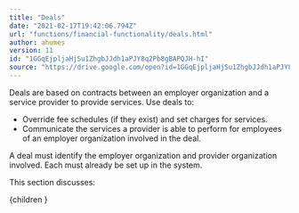 ```yaml
---
title: "Deals"
date: "2021-02-17T19:42:06.794Z"
url: "functions/financial-functionality/deals.html"
author: ahumes
version: 11
id: "1GGqEjpljaHjSu1ZhgbJJdh1aPJY8q2Pb8gBAPQJH-hI"
source: "https://drive.google.com/open?id=1GGqEjpljaHjSu1ZhgbJJdh1aPJY8q2Pb8gBAPQJH-hI"
---
```

Deals are based on contracts between an employer organization and a service provider to provide services. Use deals to:

* Override fee schedules (if they exist) and set charges for services.
* Communicate the services a provider is able to perform for employees of an employer organization involved in the deal.

A deal must identify the employer organization and provider organization involved. Each must already be set up in the system.

This section discusses:

{children }

